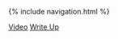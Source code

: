{% include navigation.html %}

[Video](https://www.loom.com/share/68b3ac7cf283495e9eb2b6b3c92c1e07)
[Write Up](https://docs.google.com/document/d/1_4FAIjCH01kzIAXjQyXlkBfgSHvpRJKDI5BFzzOltrY/edit?usp=sharing)
